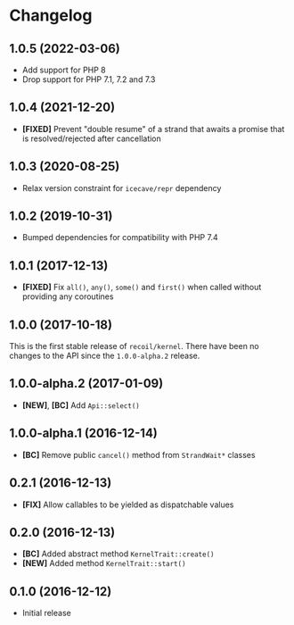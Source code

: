 # Changelog

## 1.0.5 (2022-03-06)

- Add support for PHP 8
- Drop support for PHP 7.1, 7.2 and 7.3

## 1.0.4 (2021-12-20)

- **[FIXED]** Prevent "double resume" of a strand that awaits a promise that is resolved/rejected after cancellation

## 1.0.3 (2020-08-25)

- Relax version constraint for `icecave/repr` dependency

## 1.0.2 (2019-10-31)

- Bumped dependencies for compatibility with PHP 7.4

## 1.0.1 (2017-12-13)

- **[FIXED]** Fix `all()`, `any()`, `some()` and `first()` when called without
  providing any coroutines

## 1.0.0 (2017-10-18)

This is the first stable release of `recoil/kernel`. There have been no changes
to the API since the `1.0.0-alpha.2` release.

## 1.0.0-alpha.2 (2017-01-09)

- **[NEW]**, **[BC]** Add `Api::select()`

## 1.0.0-alpha.1 (2016-12-14)

- **[BC]** Remove public `cancel()` method from `StrandWait*` classes

## 0.2.1 (2016-12-13)

- **[FIX]** Allow callables to be yielded as dispatchable values

## 0.2.0 (2016-12-13)

- **[BC]** Added abstract method `KernelTrait::create()`
- **[NEW]** Added method `KernelTrait::start()`

## 0.1.0 (2016-12-12)

- Initial release
